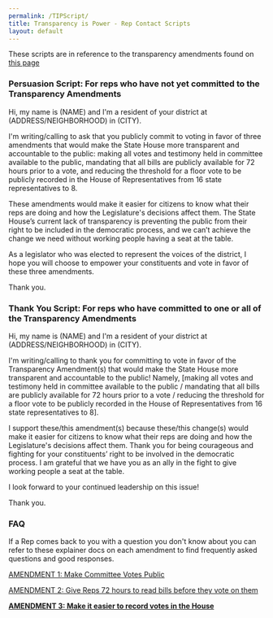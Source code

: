 ```yaml
---
permalink: /TIPScript/
title: Transparency is Power - Rep Contact Scripts
layout: default
---
```

These scripts are in reference to the transparency amendments found on [this page](www.ActOnMass.org/the-campaign)

### Persuasion Script: For reps who have not yet committed to the Transparency Amendments

Hi, my name is (NAME) and I'm a resident of your district at (ADDRESS/NEIGHBORHOOD) in (CITY). 

I'm writing/calling to ask that you publicly commit to voting in favor of three amendments that would make the State House more transparent and accountable to the public: making all votes and testimony held in committee available to the public, mandating that all bills are publicly available for 72 hours prior to a vote, and reducing the threshold for a floor vote to be publicly recorded in the House of Representatives from 16 state representatives to 8. 

These amendments would make it easier for citizens to know what their reps are doing and how the Legislature's decisions affect them. The State House’s current lack of transparency is preventing the public from their right to be included in the democratic process, and we can’t achieve the change we need without working people having a seat at the table. 

As a legislator who was elected to represent the voices of the district, I hope you will choose to empower your constituents and vote in favor of these three amendments. 

Thank you.

### Thank You Script: For reps who have committed to one or all of the Transparency Amendments

Hi, my name is (NAME) and I'm a resident of your district at (ADDRESS/NEIGHBORHOOD) in (CITY). 

I'm writing/calling to thank you for committing to vote in favor of the Transparency Amendment(s) that would make the State House more transparent and accountable to the public! Namely, \[making all votes and testimony held in committee available to the public / mandating that all bills are publicly available for 72 hours prior to a vote / reducing the threshold for a floor vote to be publicly recorded in the House of Representatives from 16 state representatives to 8].

I support these/this amendment(s) because these/this change(s) would make it easier for citizens to know what their reps are doing and how the Legislature's decisions affect them. Thank you for being courageous and fighting for your constituents’ right to be involved in the democratic process. I am grateful that we have you as an ally in the fight to give working people a seat at the table. 

I look forward to your continued leadership on this issue!

Thank you.

### FAQ

If a Rep comes back to you with a question you don't know about you can refer to these explainer docs on each amendment to find frequently asked questions and good responses.

[AMENDMENT 1: Make Committee Votes Public](https://actonmass.org/post/2021/01/02/2021-rules-amendment-1-all-votes-in-legislative-committees-should-be-made-public)

[AMENDMENT 2: Give Reps 72 hours to read bills before they vote on them](https://actonmass.org/post/2021/01/03/amendment-2-adequate-time-to-review-bills)

**[AMENDMENT 3: Make it easier to record votes in the House](https://actonmass.org/post/2021/01/04/2021-rules-amendment-3-make-it-easier-to-record-votes)**